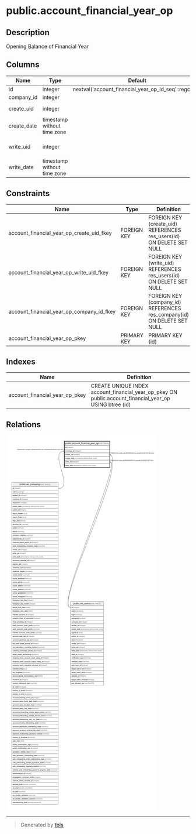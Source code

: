 # public.account_financial_year_op

## Description

Opening Balance of Financial Year

## Columns

| Name | Type | Default | Nullable | Children | Parents | Comment |
| ---- | ---- | ------- | -------- | -------- | ------- | ------- |
| id | integer | nextval('account_financial_year_op_id_seq'::regclass) | false |  |  |  |
| company_id | integer |  | false |  | [public.res_company](public.res_company.md) | Company |
| create_uid | integer |  | true |  | [public.res_users](public.res_users.md) | Created by |
| create_date | timestamp without time zone |  | true |  |  | Created on |
| write_uid | integer |  | true |  | [public.res_users](public.res_users.md) | Last Updated by |
| write_date | timestamp without time zone |  | true |  |  | Last Updated on |

## Constraints

| Name | Type | Definition |
| ---- | ---- | ---------- |
| account_financial_year_op_create_uid_fkey | FOREIGN KEY | FOREIGN KEY (create_uid) REFERENCES res_users(id) ON DELETE SET NULL |
| account_financial_year_op_write_uid_fkey | FOREIGN KEY | FOREIGN KEY (write_uid) REFERENCES res_users(id) ON DELETE SET NULL |
| account_financial_year_op_company_id_fkey | FOREIGN KEY | FOREIGN KEY (company_id) REFERENCES res_company(id) ON DELETE SET NULL |
| account_financial_year_op_pkey | PRIMARY KEY | PRIMARY KEY (id) |

## Indexes

| Name | Definition |
| ---- | ---------- |
| account_financial_year_op_pkey | CREATE UNIQUE INDEX account_financial_year_op_pkey ON public.account_financial_year_op USING btree (id) |

## Relations

![er](public.account_financial_year_op.svg)

---

> Generated by [tbls](https://github.com/k1LoW/tbls)
